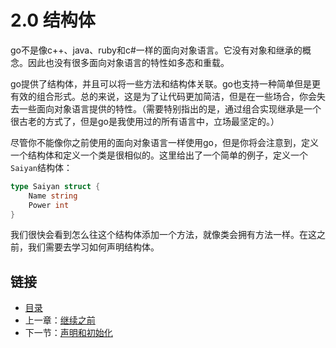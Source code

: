 # 2.0 结构体

go不是像c++、java、ruby和c#一样的面向对象语言。它没有对象和继承的概念。因此也没有很多面向对象语言的特性如多态和重载。

go提供了结构体，并且可以将一些方法和结构体关联。go也支持一种简单但是更有效的组合形式。总的来说，这是为了让代码更加简洁，但是在一些场合，你会失去一些面向对象语言提供的特性。（需要特别指出的是，通过组合实现继承是一个很古老的方式了，但是go是我使用过的所有语言中，立场最坚定的。）

尽管你不能像你之前使用的面向对象语言一样使用go，但是你将会注意到，定义一个结构体和定义一个类是很相似的。这里给出了一个简单的例子，定义一个`Saiyan`结构体：

```go
type Saiyan struct {
    Name string
    Power int
}
```

我们很快会看到怎么往这个结构体添加一个方法，就像类会拥有方法一样。在这之前，我们需要去学习如何声明结构体。

## 链接

- [目录](directory.md)
- 上一章：[继续之前](1.9.md)
- 下一节：[声明和初始化](2.1.md)